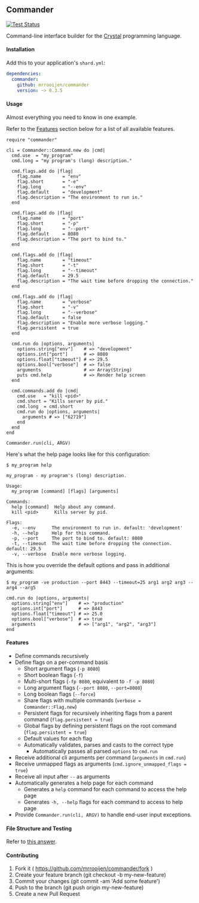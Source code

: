 ## Commander

[![Test Status](https://github.com/mrrooijen/commander/workflows/Test/badge.svg)](https://github.com/mrrooijen/commander/actions)

Command-line interface builder for the [Crystal] programming language.


#### Installation

Add this to your application's `shard.yml`:

```yaml
dependencies:
  commander:
    github: mrrooijen/commander
    version: ~> 0.3.5
```


#### Usage

Almost everything you need to know in one example.

Refer to the [Features](#features) section below for a list of all available features.

```crystal
require "commander"

cli = Commander::Command.new do |cmd|
  cmd.use  = "my_program"
  cmd.long = "my program's (long) description."

  cmd.flags.add do |flag|
    flag.name        = "env"
    flag.short       = "-e"
    flag.long        = "--env"
    flag.default     = "development"
    flag.description = "The environment to run in."
  end

  cmd.flags.add do |flag|
    flag.name        = "port"
    flag.short       = "-p"
    flag.long        = "--port"
    flag.default     = 8080
    flag.description = "The port to bind to."
  end

  cmd.flags.add do |flag|
    flag.name        = "timeout"
    flag.short       = "-t"
    flag.long        = "--timeout"
    flag.default     = 29.5
    flag.description = "The wait time before dropping the connection."
  end

  cmd.flags.add do |flag|
    flag.name        = "verbose"
    flag.short       = "-v"
    flag.long        = "--verbose"
    flag.default     = false
    flag.description = "Enable more verbose logging."
    flag.persistent  = true
  end

  cmd.run do |options, arguments|
    options.string["env"]    # => "development"
    options.int["port"]      # => 8080
    options.float["timeout"] # => 29.5
    options.bool["verbose"]  # => false
    arguments                # => Array(String)
    puts cmd.help            # => Render help screen
  end

  cmd.commands.add do |cmd|
    cmd.use   = "kill <pid>"
    cmd.short = "Kills server by pid."
    cmd.long  = cmd.short
    cmd.run do |options, arguments|
      arguments # => ["62719"]
    end
  end
end

Commander.run(cli, ARGV)
```

Here's what the help page looks like for this configuration:

```
$ my_program help

my_program - my program's (long) description.

Usage:
  my_program [command] [flags] [arguments]

Commands:
  help [command]  Help about any command.
  kill <pid>      Kills server by pid.

Flags:
  -e, --env      The environment to run in. default: 'development'
  -h, --help     Help for this command.
  -p, --port     The port to bind to. default: 8080
  -t, --timeout  The wait time before dropping the connection. default: 29.5
  -v, --verbose  Enable more verbose logging.
```

This is how you override the default options and pass in additional arguments:

```
$ my_program -ve production --port 8443 --timeout=25 arg1 arg2 arg3 -- arg4 --arg5
```

```crystal
cmd.run do |options, arguments|
  options.string["env"]    # => "production"
  options.int["port"]      # => 8443
  options.float["timeout"] # => 25.0
  options.bool["verbose"]  # => true
  arguments                # => ["arg1", "arg2", "arg3"]
end
```


#### Features

- Define commands recursively
- Define flags on a per-command basis
  - Short argument flags (`-p 8080`)
  - Short boolean flags (`-f`)
  - Multi-short flags (`-fp 8080`, equivalent to `-f -p 8080`)
  - Long argument flags (`--port 8080`, `--port=8080`)
  - Long boolean flags (`--force`)
  - Share flags with multiple commands (`verbose = Commander::Flag.new`)
  - Persistent flags for recursively inheriting flags from a parent command (`flag.persistent = true`)
  - Global flags by defining persistent flags on the root command (`flag.persistent = true`)
  - Default values for each flag
  - Automatically validates, parses and casts to the correct type
    - Automatically passes all parsed `options` to `cmd.run`
- Receive additional cli arguments per command (`arguments` in `cmd.run`)
- Receive unmapped flags as arguments (`cmd.ignore_unmapped_flags = true`)
- Receive all input after `--` as arguments
- Automatically generates a help page for each command
  - Generates a `help` command for each command to access the help page
  - Generates `-h, --help` flags for each command to access to help page
- Provide `Commander.run(cli, ARGV)` to handle end-user input exceptions.


#### File Structure and Testing

Refer to [this answer](https://github.com/mrrooijen/commander/issues/13#issuecomment-320645899).


#### Contributing

1. Fork it ( https://github.com/mrrooijen/commander/fork )
2. Create your feature branch (git checkout -b my-new-feature)
3. Commit your changes (git commit -am 'Add some feature')
4. Push to the branch (git push origin my-new-feature)
5. Create a new Pull Request

[Crystal]: http://crystal-lang.org
